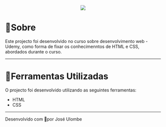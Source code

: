 <h1 align="center">
    <img src="https://ik.imagekit.io/jlzh3neixu/noticias_52iQLn0Dy.png">
</h1>


# 🎯Sobre

Este projecto foi desenvolvido no curso sobre desenvolvimento web - Udemy, como forma de fixar os conhecimenntos de HTML e CSS, abordados durante o curso.

---

# 📂Ferramentas Utilizadas

O projecto foi desenvolvido utilizando as seguintes ferramentas:

- HTML
- CSS

---

Desenvolvido com 💜por José Ulombe
